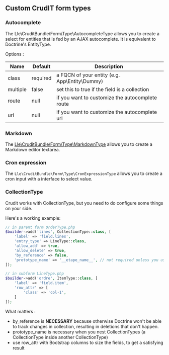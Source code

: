## Custom CrudIT form types

### Autocomplete

The Lle\CruditBundle\Form\Type\AutocompleteType
allows you to create a select for entities that is
fed by an AJAX autocomplete.
It is equivalent to Doctrine's EntityType.

Options :

| Name     | Default  | Description                                     |
|----------|----------|-------------------------------------------------|
| class    | required | a FQCN of your entity (e.g. App\Entity\Dummy)   |
| multiple | false    | set this to true if the field is a collection   |
| route    | null     | if you want to customize the autocomplete route |
| url      | null     | if you want to customize the autocomplete url   |

### Markdown

The [Lle\CruditBundle\Form\Type\MarkdownType](markdown.md#markdowntype) allows you to create a Markdown editor textarea.

### Cron expression

The `Lle\CruditBundle\Form\Type\CronExpressionType` allows you to create a cron input with a interface to select value.

### CollectionType

Crudit works with CollectionType, but you need to do configure some things on your side.

Here's a working example:
```php
// in parent form OrderType.php
$builder->add('lines', CollectionType::class, [
    'label' => 'field.lines',
    'entry_type' => LineType::class,
    'allow_add' => true,
    'allow_delete' => true,
    'by_reference' => false,
    'prototype_name' => '__etape_name__', // not required unless you use multiple CollectionType
]);

// in subform LineType.php
$builder->add('ordre', ItemType::class, [
    'label' => 'field.item',
    'row_attr' => [
        'class' => 'col-1',
    ]
]);
```

What matters :
* by_reference is **NECESSARY** because otherwise Doctrine won't be able to track changes in collection, resulting in deletions that don't happen.
* prototype_name is necessary when you nest CollectionTypes (a CollectionType inside another CollectionType)
* use row_attr with Bootstrap columns to size the fields, to get a satisfying result
